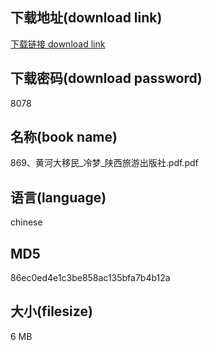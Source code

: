 ## 下载地址(download link)
[下载链接 download link](https://voluble-croquembouche-d321dc.netlify.app/?s=869%E3%80%81%E9%BB%84%E6%B2%B3%E5%A4%A7%E7%A7%BB%E6%B0%91_%E5%86%B7%E6%A2%A6_%E9%99%95%E8%A5%BF%E6%97%85%E6%B8%B8%E5%87%BA%E7%89%88%E7%A4%BE.pdf)

## 下载密码(download password)
8078

## 名称(book name)
869、黄河大移民_冷梦_陕西旅游出版社.pdf.pdf

## 语言(language)
chinese

## MD5
86ec0ed4e1c3be858ac135bfa7b4b12a

## 大小(filesize)
6 MB
